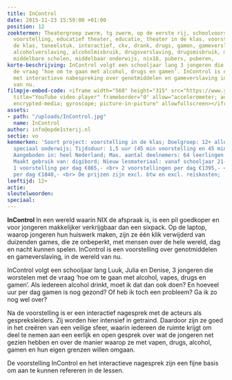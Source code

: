 ```yaml
---
title: InControl
date: 2015-11-23 15:59:00 +01:00
position: 12
zoektermen: Theatergroep zwerm, tg zwerm, op de eerste rij, schoolvoorstelling, educatieve
  voorstelling, educatief theater, educatie, theater in de klas, voorstellingen in
  de klas, toneelstuk, interactief, ckv, drank, drugs, gamen, gameverslaving, alcohol,
  alcoholverslaving, alcoholmisbruik, drugsverslaving, drugsmisbruik, middelbare school,
  middelbare scholen, middelbaar onderwijs, nix18, pubers, puberen,
korte-beschrijving: InControl volgt een schooljaar lang 3 jongeren die worstelen met
  de vraag ‘hoe om te gaan met alcohol, drugs en gamen’. InControl is een voorstelling
  met interactieve nabespreking over genotmiddelen en gameverslaving in de wereld
  van nu.
filmpje-embed-code: <iframe width="560" height="315" src="https://www.youtube.com/embed/cQnG0H9BCRg"
  title="YouTube video player" frameborder="0" allow="accelerometer; autoplay; clipboard-write;
  encrypted-media; gyroscope; picture-in-picture" allowfullscreen></iframe>
assets:
- path: "/uploads/InControl.jpg"
  name: InControl
author: info@opde1sterij.nl
sectie: vo
kenmerken: 'Soort project: voorstelling in de klas; Doelgroep: 12+ alle niveaus ook
  speciaal onderwijs; Tijdsduur: 1,5 uur (45 min voorstelling en 45 min nabespreking);
  Aangeboden in: heel Nederland; Max. aantal deelnemers: 64 leerlingen of 2 klassen;
  Maakt gebruik van: digibord; Nieuw lesmateriaal: vanaf schooljaar 21-22; Prijs:
  1 voorstelling per dag €865,- <br> 2 voorstellingen per dag €1395,- <br> 3 voorstellingen
  per dag €1840,- <br> De prijzen zijn excl. btw en excl. reiskosten; '
leeftijd: 12+
actie: 
sleutelwoorden: 
speciaal: 
---
```


**InControl** In een wereld waarin NIX de afspraak is, is een pil goedkoper en voor jongeren makkelijker verkrijgbaar dan een sixpack. Op de laptop, waarop jongeren hun huiswerk maken, zijn ze één klik verwijderd van duizenden games, die ze onbeperkt, met mensen over de hele wereld, dag en nacht kunnen spelen. InControl is een voorstelling over genotmiddelen en gameverslaving, in de wereld van nu.

InControl volgt een schooljaar lang Luuk, Julia en Denise, 3 jongeren die worstelen met de vraag ‘hoe om te gaan met alcohol, vapes, drugs en gamen’. Als iedereen alcohol drinkt, moet ik dat dan ook doen? En hoeveel uur per dag gamen is nog gezond? Of heb ik toch een probleem? Ga ik zo nog wel over?

Na de voorstelling is er een interactief nagesprek met de acteurs als gespreksleiders. Zij worden hier intensief in getraind.  Daardoor zijn ze goed in het creëren van een veilige sfeer, waarin iedereen de ruimte krijgt om deel te nemen aan een eerlijk en open gesprek over wat de jongeren net gezien hebben en over de manier waarop ze met vapen, drugs, alcohol, gamen en hun eigen grenzen willen omgaan.

De voorstelling InControl en het interactieve nagesprek zijn een fijne basis om aan te kunnen refereren in de lessen.

